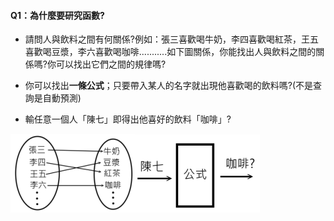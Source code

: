 #### Q1：為什麼要研究函數?

* 請問人與飲料之間有何關係?例如：張三喜歡喝牛奶，李四喜歡喝紅茶，王五喜歡喝豆漿，李六喜歡喝咖啡...........如下圖關係，你能找出人與飲料之間的關係嗎?你可以找出它們之間的規律嗎?

* 你可以找出**一條公式**；只要帶入某人的名字就出現他喜歡喝的飲料嗎?\(不是查詢是自動預測\)

* 輸任意一個人「陳七」即得出他喜好的飲料「咖啡」?

![](/assets/func.png)![](/assets/func2.png)





